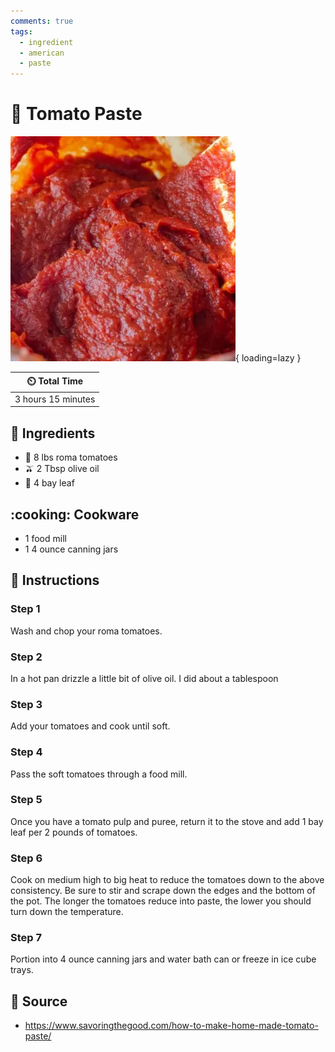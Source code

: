 ```yaml
---
comments: true
tags:
  - ingredient
  - american
  - paste
---
```

# :tomato: Tomato Paste

![Tomato Paste](../assets/images/tomato-paste.png){ loading=lazy }

| :timer_clock: Total Time |
|:-----------------------: |
| 3 hours 15 minutes |

## :salt: Ingredients

- :tomato: 8 lbs roma tomatoes
- :olive: 2 Tbsp olive oil
- :fallen_leaf: 4 bay leaf

## :cooking: Cookware

- 1 food mill
- 1 4 ounce canning jars

## :pencil: Instructions

### Step 1

Wash and chop your roma tomatoes.

### Step 2

In a hot pan drizzle a little bit of olive oil. I did about a tablespoon

### Step 3

Add your tomatoes and cook until soft.

### Step 4

Pass the soft tomatoes through a food mill.

### Step 5

Once you have a tomato pulp and puree, return it to the stove and add 1 bay leaf per 2 pounds of tomatoes.

### Step 6

Cook on medium high to big heat to reduce the tomatoes down to the above consistency. Be sure to stir and scrape down
the edges and the bottom of the pot. The longer the tomatoes reduce into paste, the lower you should turn down the
temperature.

### Step 7

Portion into 4 ounce canning jars and water bath can or freeze in ice cube trays.

## :link: Source

- <https://www.savoringthegood.com/how-to-make-home-made-tomato-paste/>
